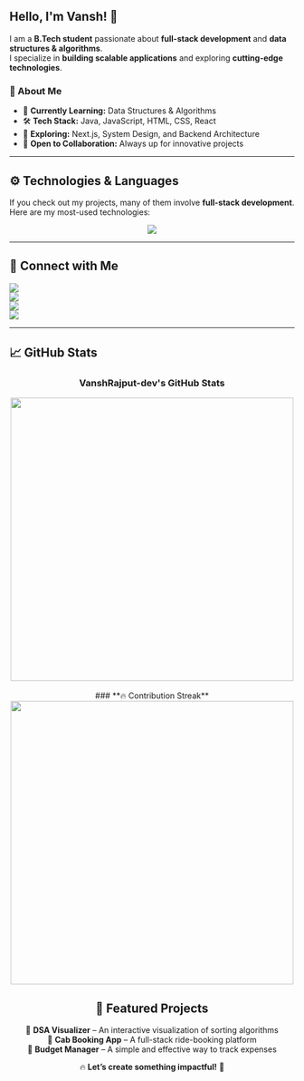 <!-- Banner Section -->
 
## **Hello, I'm Vansh!** 👋  

I am a **B.Tech student** passionate about **full-stack development** and **data structures & algorithms**.  
I specialize in **building scalable applications** and exploring **cutting-edge technologies**.  

### **🔹 About Me**  
- 🎯 **Currently Learning:** Data Structures & Algorithms  
- 🛠️ **Tech Stack:** Java, JavaScript, HTML, CSS, React  
- 🚀 **Exploring:** Next.js, System Design, and Backend Architecture  
- 🤝 **Open to Collaboration:** Always up for innovative projects  

---

## **⚙️ Technologies & Languages**  

If you check out my projects, many of them involve **full-stack development**. Here are my most-used technologies:  

<p align="center">
  <img src="https://github-readme-stats.vercel.app/api/top-langs/?username=VanshRajput-dev&layout=compact&theme=dark" />
</p>

---

## **💼 Connect with Me**  

<p align="left">
  <a href="https://www.instagram.com/vanshrajputxd/">
    <img src="https://img.shields.io/badge/Instagram-222222?style=for-the-badge&logo=instagram&logoColor=white" />
  </a>
  <br>
  <a href="https://x.com/Vansh_Rajput_1">
    <img src="https://img.shields.io/badge/X-222222?style=for-the-badge&logo=x&logoColor=white" />
  </a>
  <br>
  <a href="https://www.linkedin.com/in/vansh-rajput-95348a270/">
    <img src="https://img.shields.io/badge/LinkedIn-222222?style=for-the-badge&logo=linkedin&logoColor=white" />
  </a>
  <br>
  <a href="mailto:vr7404560@gmail.com">
    <img src="https://img.shields.io/badge/Email-222222?style=for-the-badge&logo=gmail&logoColor=white" />
  </a>
</p>

---

## 📈 GitHub Stats  

<div align="center">
  
  ### **VanshRajput-dev's GitHub Stats**  
  <img src="https://github-readme-stats.vercel.app/api?username=VanshRajput-dev&show_icons=true&theme=dark" width="500"/>
  <br><br>
  ### **🔥 Contribution Streak**  
  <img src="[https://streak-stats.demolab.com?user=VanshRajput-dev&theme=dark&hide_border=false](https://camo.githubusercontent.com/dec7e3aa8996b572505910789902993dba7ab003d01b91f9b9d685160f41ba60/68747470733a2f2f73747265616b2d73746174732e64656d6f6c61622e636f6d3f757365723d56616e736852616a7075742d646576267468656d653d6461726b26686964655f626f726465723d66616c7365)" width="500"/>

  


## **🚀 Featured Projects**  

🔹 **DSA Visualizer** – An interactive visualization of sorting algorithms  
🔹 **Cab Booking App** – A full-stack ride-booking platform  
🔹 **Budget Manager** – A simple and effective way to track expenses  

🔥 **Let’s create something impactful!** 🚀

